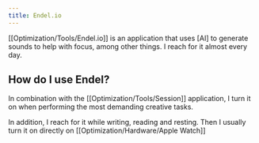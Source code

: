 ```yaml
---
title: Endel.io
---
```


[[Optimization/Tools/Endel.io]] is an application that uses [AI] to generate sounds to help with focus, among other things. I reach for it almost every day.  

## How do I use Endel?
In combination with the [[Optimization/Tools/Session]] application, I turn it on when performing the most demanding creative tasks.

In addition, I reach for it while writing, reading and resting. Then I usually turn it on directly on [[Optimization/Hardware/Apple Watch]]